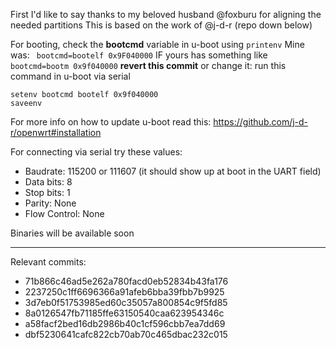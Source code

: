 First I'd like to say thanks to my beloved husband @foxburu for aligning the needed partitions
This is based on the work of @j-d-r (repo down below)

For booting, check the **bootcmd** variable in u-boot using `printenv`
Mine was: ` bootcmd=bootelf 0x9F040000`
IF yours has something like `bootcmd=bootm 0x9f040000`
**revert this commit** or change it: run this command in u-boot via serial 

```
setenv bootcmd bootelf 0x9f040000
saveenv
```

For more info on how to update u-boot read this: https://github.com/j-d-r/openwrt#installation

For connecting via serial try these values:
- Baudrate: 115200 or 111607 (it should show up at boot in the UART field)
- Data bits: 8
- Stop bits: 1
- Parity: None
- Flow Control: None

Binaries will be available soon

------

Relevant commits:

- 71b866c46ad5e262a780facd0eb52834b43fa176
- 2237250c1ff6696366a91afeb6bba39fbb7b9925
- 3d7eb0f51753985ed60c35057a800854c9f5fd85
- 8a0126547fb71185ffe63150540caa623954346c
- a58facf2bed16db2986b40c1cf596cbb7ea7dd69
- dbf5230641cafc822cb70ab70c465dbac232c015
